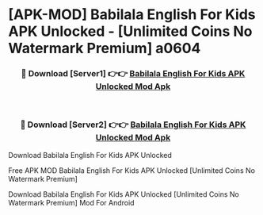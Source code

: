 # [APK-MOD] Babilala  English For Kids APK Unlocked - [Unlimited Coins No Watermark Premium] a0604



<div align="center">
<h3>🔴 Download [Server1] 👉👉 <a href="https://momento.my/?title=Babilala__English_For_Kids_APK_Unlocked">Babilala  English For Kids APK Unlocked Mod Apk</a></h3><br>

<h3>🔴 Download [Server2] 👉👉 <a href="https://momento.my/?title=Babilala__English_For_Kids_APK_Unlocked">Babilala  English For Kids APK Unlocked Mod Apk</a></h3>
</div>



Download Babilala  English For Kids APK Unlocked 

Free APK MOD Babilala  English For Kids APK Unlocked [Unlimited Coins No Watermark Premium]

Download Babilala  English For Kids APK Unlocked [Unlimited Coins No Watermark Premium] Mod For Android
